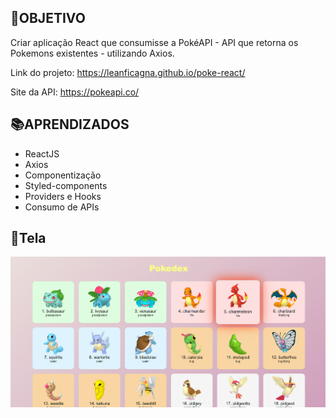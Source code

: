 ## 💎OBJETIVO

Criar aplicação React que consumisse a PokéAPI - API que retorna os Pokemons existentes - utilizando Axios.

Link do projeto: https://leanficagna.github.io/poke-react/

Site da API: https://pokeapi.co/

## 📚APRENDIZADOS

- ReactJS
- Axios
- Componentização
- Styled-components
- Providers e Hooks
- Consumo de APIs

## 📱Tela

![Image1](https://raw.githubusercontent.com/LeanFicagna/poke-react/main/screenshot/screenshot1.png)
